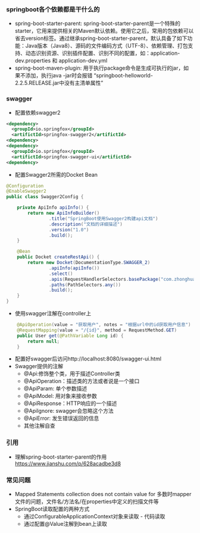 ### springboot各个依赖都是干什么的
* spring-boot-starter-parent: spring-boot-starter-parent是一个特殊的starter，它用来提供相关的Maven默认依赖。使用它之后，常用的包依赖可以省去version标签。通过继承spring-boot-starter-parent，默认具备了如下功能：Java版本（Java8）、源码的文件编码方式（UTF-8）、依赖管理、打包支持、动态识别资源、识别插件配置、识别不同的配置，如：application-dev.properties 和 application-dev.yml
* spring-boot-maven-plugin: 用于执行package命令是生成可执行的jar，如果不添加，执行java -jar时会报错
“springboot-helloworld-2.2.5.RELEASE.jar中没有主清单属性”




### swagger
* 配置依赖swagger2
```xml
<dependency>
  <groupId>io.springfox</groupId>
  <artifictId>springfox-swagger2</artifictId>
<dependency>
<dependency>
  <groupId>io.springfox</groupId>
  <artifictId>springfox-swagger-ui</artifictId>
<dependency>
```
* 配置Swagger2所需的Docket Bean
```java
@Configuration
@EnableSwagger2
public class Swagger2Config {

    private ApiInfo apiInfo() {
        return new ApiInfoBuilder()
                .title("SpringBoot使用Swagger2构建api文档")
                .description("文档的详细描述")
                .version("1.0")
                .build();
    }

    @Bean
    public Docket createRestApi() {
        return new Docket(DocumentationType.SWAGGER_2)
                .apiInfo(apiInfo())
                .select()
                .apis(RequestHandlerSelectors.basePackage("com.zhonghuasheng.swagger.controller"))
                .paths(PathSelectors.any())
                .build();
    }
}
```
* 使用swagger注解在controller上
```java
    @ApiOperation(value = "获取用户", notes = "根据url中的id获取用户信息")
    @RequestMapping(value = "/{id}", method = RequestMethod.GET)
    public User get(@PathVariable Long id) {
        return null;
    }
```
* 配置好swagger后访问http://localhost:8080/swagger-ui.html
* Swagger提供的注解
  * @Api:修饰整个类，用于描述Controller类
  * @ApiOperation：描述类的方法或者说是一个接口
  * @ApiParam: 单个参数描述
  * @ApiModel: 用对象来接收参数
  * @ApiResponse：HTTP响应的一个描述
  * @ApiIgnore: swagger会忽略这个方法
  * @ApiError: 发生错误返回的信息
  * 其他注解自查

### 引用
* 理解spring-boot-starter-parent的作用 https://www.jianshu.com/p/628acadbe3d8

### 常见问题
* Mapped Statements collection does not contain value for
    多数时mapper文件的问题，文件名/方法名/在properties中定义的扫描文件等
* SpringBoot读取配置的两种方式
  * 通过ConfigurableApplicationContext对象来读取 - 代码读取
  * 通过配置@Value注解到bean上读取